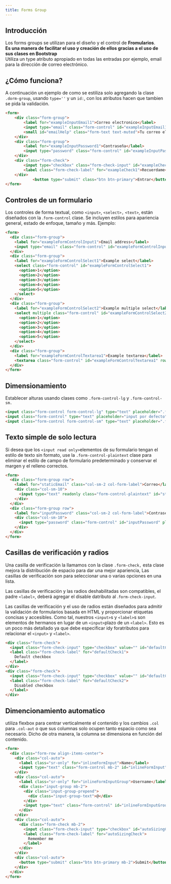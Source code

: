 ```yaml
---
title: Forms Group
---
```

## Introducción
Los forms groups se utilizan para el diseño y el control de **Fromularios**.  
**Es una manera de facilitar el uso y creación de ellos gracias a el uso de sus clases en Bootstrap**  
Utiliza un type atributo apropiado en todas las entradas por ejemplo, email para la dirección de correo electrónico.
## ¿Cómo funciona?
A continuación un ejemplo de como se estiliza solo agregando la clase ``.dorm-group``, usando ``type=''`` y un ``id:``, con los atributos hacen que tambien se pida la validación.
```html
<form>
    <div class="form-group">
        <label for="exampleInputEmail1">Correo electronico</label>
        <input type="email" class="form-control" id="exampleInputEmail1" aria-describedby="emailHelp" placeholder="Introduce tu correo">
        <small id="emailHelp" class="form-text text-muted">Tu correo electronico personal</small>
    </div>
    <div class="form-group">
        <label for="exampleInputPassword1">Contraseña</label>
        <input type="password" class="form-control" id="exampleInputPassword1" placeholder="Contraseña">
    </div>
    <div class="form-check">
        <input type="checkbox" class="form-check-input" id="exampleCheck1">
        <label class="form-check-label" for="exampleCheck1">Recuerdame</label>
    </div>
            <button type="submit" class="btn btn-primary">Entrar</button>
</form>
```
<formgroup></formgroup>
## Controles de un formulario
Los controles de forma textual, como ``<input>``, ``<select>,`` ``<text>``, están diseñados con la .``form-control`` clase. Se incluyen estilos para apariencia general, estado de enfoque, tamaño y más.
Ejemplo:
```html
<form>
  <div class="form-group">
    <label for="exampleFormControlInput1">Email address</label>
    <input type="email" class="form-control" id="exampleFormControlInput1" placeholder="name@example.com">
  </div>
  <div class="form-group">
    <label for="exampleFormControlSelect1">Example select</label>
    <select class="form-control" id="exampleFormControlSelect1">
      <option>1</option>
      <option>2</option>
      <option>3</option>
      <option>4</option>
      <option>5</option>
    </select>
  </div>
  <div class="form-group">
    <label for="exampleFormControlSelect2">Example multiple select</label>
    <select multiple class="form-control" id="exampleFormControlSelect2">
      <option>1</option>
      <option>2</option>
      <option>3</option>
      <option>4</option>
      <option>5</option>
    </select>
  </div>
  <div class="form-group">
    <label for="exampleFormControlTextarea1">Example textarea</label>
    <textarea class="form-control" id="exampleFormControlTextarea1" rows="3"></textarea>
  </div>
</form>
```
<formgroup2></formgroup2>
## Dimensionamiento
Establecer alturas usando clases como ``.form-control-lg`` y ``.form-control-sm.``
```html
<input class="form-control form-control-lg" type="text" placeholder=".form-control-lg">
<input class="form-control" type="text" placeholder="input por defecto">
<input class="form-control form-control-sm" type="text" placeholder=".form-control-sm">
```
<formgroup3></formgroup3>
## Texto simple de solo lectura
Si desea que los ``<input read only>``elementos de su formulario tengan el estilo de texto sin formato, use la ``.form-control-plaintext`` clase para eliminar el estilo de campo de formulario predeterminado y conservar el margen y el relleno correctos.
```html
<form>
  <div class="form-group row">
    <label for="staticEmail" class="col-sm-2 col-form-label">Correo</label>
    <div class="col-sm-10">
      <input type="text" readonly class="form-control-plaintext" id="staticEmail" value="email@example.com">
    </div>
  </div>
  <div class="form-group row">
    <label for="inputPassword" class="col-sm-2 col-form-label">Contraseña</label>
    <div class="col-sm-10">
      <input type="password" class="form-control" id="inputPassword" placeholder="Password">
    </div>
  </div>
</form>
```
<formgroup4></formgroup4>
## Casillas de verificación y radios
Una casilla de verificación la llamamos con la clase ``.form-check,`` esta clase mejora la distribución de espacio para dar una mejor apariencia, Las casillas de verificación son para seleccionar una o varias opciones en una lista.

Las casillas de verificación y las radios deshabilitadas son compatibles, el padre ``<label>``, deberá agregar el disable datributo al .``form-check-input``. 

Las casillas de verificación y el uso de radios están diseñados para admitir la validación de formularios basada en HTML y proporcionar etiquetas concisas y accesibles. Como tal, nuestros ``<input>``s y ``<label>``s son elementos de hermanos en lugar de un ``<input>``plazo de un ``<label>``. Esto es un poco más detallado ya que debe especificar idy foratributos para relacionar el ``<input>`` y ``<label>``.
```html
<div class="form-check">
  <input class="form-check-input" type="checkbox" value="" id="defaultCheck1">
  <label class="form-check-label" for="defaultCheck1">
    Default checkbox
  </label>
</div>
<div class="form-check">
  <input class="form-check-input" type="checkbox" value="" id="defaultCheck2" disabled>
  <label class="form-check-label" for="defaultCheck2">
    Disabled checkbox
  </label>
</div>
```
<formgroup5></formgroup5>
## Dimencionamiento automatico
utiliza flexbox para centrar verticalmente el contenido y los cambios ``.col`` para `.col-aut` o que sus columnas solo ocupen tanto espacio como sea necesario. Dicho de otra manera, la columna se dimensiona en función del contenido.
```html
<form>
  <div class="form-row align-items-center">
    <div class="col-auto">
      <label class="sr-only" for="inlineFormInput">Name</label>
      <input type="text" class="form-control mb-2" id="inlineFormInput" placeholder="Jane Doe">
    </div>
    <div class="col-auto">
      <label class="sr-only" for="inlineFormInputGroup">Username</label>
      <div class="input-group mb-2">
        <div class="input-group-prepend">
          <div class="input-group-text">@</div>
        </div>
        <input type="text" class="form-control" id="inlineFormInputGroup" placeholder="Username">
      </div>
    </div>
    <div class="col-auto">
      <div class="form-check mb-2">
        <input class="form-check-input" type="checkbox" id="autoSizingCheck">
        <label class="form-check-label" for="autoSizingCheck">
          Remember me
        </label>
      </div>
    </div>
    <div class="col-auto">
      <button type="submit" class="btn btn-primary mb-2">Submit</button>
    </div>
  </div>
</form>
```
<formgroup6></formgroup6>